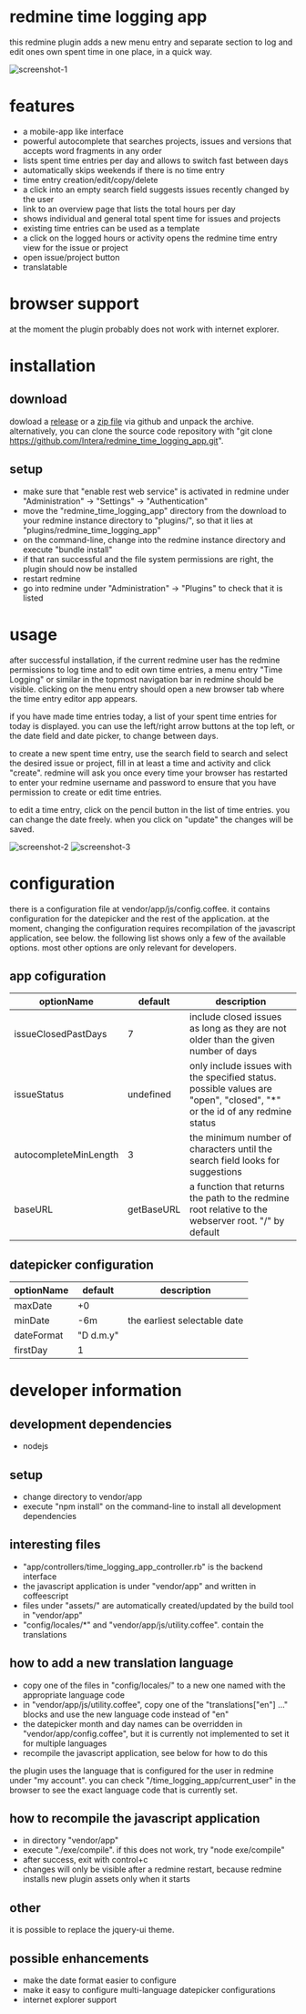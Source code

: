# redmine time logging app
this redmine plugin adds a new menu entry and separate section to log and edit ones own spent time in one place, in a quick way.

![screenshot-1](other/screenshots/1484135564.png?raw=true)

# features
* a mobile-app like interface
* powerful autocomplete that searches projects, issues and versions that accepts word fragments in any order
* lists spent time entries per day and allows to switch fast between days
* automatically skips weekends if there is no time entry
* time entry creation/edit/copy/delete
* a click into an empty search field suggests issues recently changed by the user
* link to an overview page that lists the total hours per day
* shows individual and general total spent time for issues and projects
* existing time entries can be used as a template
* a click on the logged hours or activity opens the redmine time entry view for the issue or project
* open issue/project button
* translatable

# browser support
at the moment the plugin probably does not work with internet explorer.

# installation
## download
dowload a [release](https://github.com/Intera/redmine_time_logging_app/releases) or a [zip file](https://github.com/Intera/redmine_time_logging_app/archive/master.zip) via github and unpack the archive.
alternatively, you can clone the source code repository with "git clone https://github.com/Intera/redmine_time_logging_app.git".

## setup
* make sure that "enable rest web service" is activated in redmine under "Administration" -> "Settings" -> "Authentication"
* move the "redmine_time_logging_app" directory from the download to your redmine instance directory to "plugins/", so that it lies at "plugins/redmine_time_logging_app"
* on the command-line, change into the redmine instance directory and execute "bundle install"
* if that ran successful and the file system permissions are right, the plugin should now be installed
* restart redmine
* go into redmine under "Administration" -> "Plugins" to check that it is listed

# usage
after successful installation, if the current redmine user has the redmine permissions to log time and to edit own time entries, a menu entry "Time Logging" or similar in the topmost navigation bar in redmine should be visible.
clicking on the menu entry should open a new browser tab where the time entry editor app appears.

if you have made time entries today, a list of your spent time entries for today is displayed.
you can use the left/right arrow buttons at the top left, or the date field and date picker, to change between days.

to create a new spent time entry, use the search field to search and select the desired issue or project, fill in at least a time and activity and click "create". redmine will ask you once every time your browser has restarted to enter your redmine username and password to ensure that you have permission to create or edit time entries.

to edit a time entry, click on the pencil button in the list of time entries. you can change the date freely. when you click on "update" the changes will be saved.

![screenshot-2](other/screenshots/arrows.png?raw=true)
![screenshot-3](other/screenshots/1484135578.png?raw=true)

# configuration
there is a configuration file at vendor/app/js/config.coffee.
it contains configuration for the datepicker and the rest of the application.
at the moment, changing the configuration requires recompilation of the javascript application, see below.
the following list shows only a few of the available options. most other options are only relevant for developers.

## app cofiguration

|optionName|default|description|
----|----|----
|issueClosedPastDays|7|include closed issues as long as they are not older than the given number of days|
|issueStatus|undefined|only include issues with the specified status. possible values are "open", "closed", "*" or the id of any redmine status|
|autocompleteMinLength|3|the minimum number of characters until the search field looks for suggestions|
|baseURL|getBaseURL|a function that returns the path to the redmine root relative to the webserver root. "/" by default|

## datepicker configuration

|optionName|default|description|
----|----|----
|maxDate|+0||
|minDate|-6m|the earliest selectable date|
|dateFormat|"D d.m.y"||
|firstDay|1||

# developer information
## development dependencies
* nodejs

## setup
* change directory to vendor/app
* execute "npm install" on the command-line to install all development dependencies

## interesting files
* "app/controllers/time_logging_app_controller.rb" is the backend interface
* the javascript application is under "vendor/app" and written in coffeescript
* files under "assets/" are automatically created/updated by the build tool in "vendor/app"
* "config/locales/*" and "vendor/app/js/utility.coffee". contain the translations

## how to add a new translation language
* copy one of the files in "config/locales/" to a new one named with the appropriate language code
* in "vendor/app/js/utility.coffee", copy one of the "translations["en"] ..." blocks and use the new language code instead of "en"
* the datepicker month and day names can be overridden in "vendor/app/config.coffee", but it is currently not implemented to set it for multiple languages
* recompile the javascript application, see below for how to do this

the plugin uses the language that is configured for the user in redmine under "my account". you can check "/time_logging_app/current_user" in the browser to see the exact language code that is currently set.

## how to recompile the javascript application
* in directory "vendor/app"
* execute "./exe/compile". if this does not work, try "node exe/compile"
* after success, exit with control+c
* changes will only be visible after a redmine restart, because redmine installs new plugin assets only when it starts

## other
it is possible to replace the jquery-ui theme.

## possible enhancements
* make the date format easier to configure
* make it easy to configure multi-language datepicker configurations
* internet explorer support

